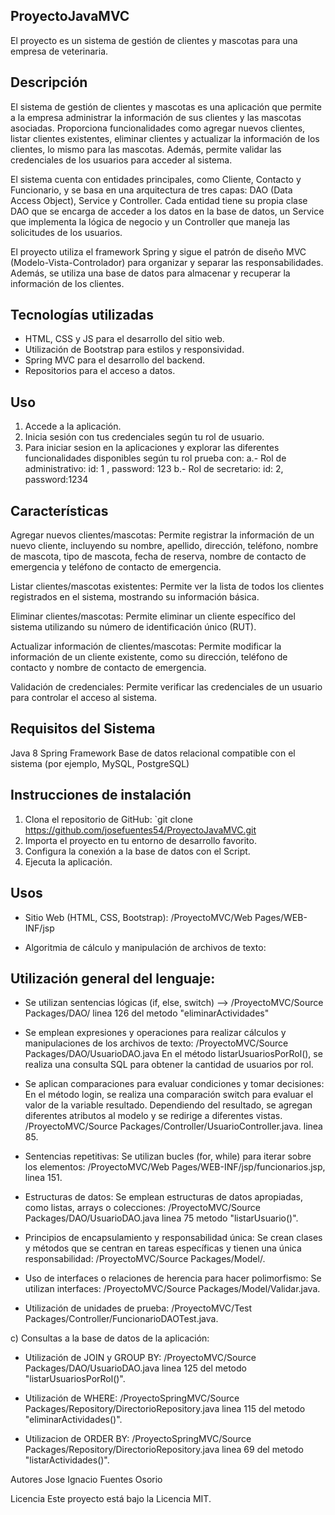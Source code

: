 ## ProyectoJavaMVC
El proyecto es un sistema de gestión de clientes y mascotas para una empresa de veterinaria.

## Descripción
El sistema de gestión de clientes y mascotas es una aplicación que permite a la empresa administrar la información de sus clientes y las mascotas asociadas. Proporciona funcionalidades como agregar nuevos clientes, listar clientes existentes, eliminar clientes y actualizar la información de los clientes, lo mismo para las mascotas. Además, permite validar las credenciales de los usuarios para acceder al sistema.

El sistema cuenta con entidades principales, como Cliente, Contacto y Funcionario, y se basa en una arquitectura de tres capas: DAO (Data Access Object), Service y Controller. Cada entidad tiene su propia clase DAO que se encarga de acceder a los datos en la base de datos, un Service que implementa la lógica de negocio y un Controller que maneja las solicitudes de los usuarios.

El proyecto utiliza el framework Spring y sigue el patrón de diseño MVC (Modelo-Vista-Controlador) para organizar y separar las responsabilidades. Además, se utiliza una base de datos para almacenar y recuperar la información de los clientes.

## Tecnologías utilizadas

- HTML, CSS y JS para el desarrollo del sitio web.
- Utilización de Bootstrap para estilos y responsividad.
- Spring MVC para el desarrollo del backend.
- Repositorios para el acceso a datos.

## Uso

1. Accede a la aplicación.
2. Inicia sesión con tus credenciales según tu rol de usuario.
3. Para iniciar sesion en la aplicaciones y explorar las diferentes funcionalidades disponibles según tu rol prueba con:
a.- Rol de administrativo: id: 1 , password: 123
b.- Rol de secretario:  id: 2, password:1234


## Características
Agregar nuevos clientes/mascotas: Permite registrar la información de un nuevo cliente, incluyendo su nombre, apellido, dirección, teléfono, nombre de mascota, tipo de mascota, fecha de reserva, nombre de contacto de emergencia y teléfono de contacto de emergencia.

Listar clientes/mascotas existentes: Permite ver la lista de todos los clientes registrados en el sistema, mostrando su información básica.

Eliminar clientes/mascotas: Permite eliminar un cliente específico del sistema utilizando su número de identificación único (RUT).

Actualizar información de clientes/mascotas: Permite modificar la información de un cliente existente, como su dirección, teléfono de contacto y nombre de contacto de emergencia.

Validación de credenciales: Permite verificar las credenciales de un usuario para controlar el acceso al sistema.

## Requisitos del Sistema
Java 8
Spring Framework
Base de datos relacional compatible con el sistema (por ejemplo, MySQL, PostgreSQL)


## Instrucciones de instalación

1. Clona el repositorio de GitHub: `git clone https://github.com/josefuentes54/ProyectoJavaMVC.git
2. Importa el proyecto en tu entorno de desarrollo favorito.
3. Configura la conexión a la base de datos con el Script.
4. Ejecuta la aplicación.

## Usos

- Sitio Web
(HTML, CSS, Bootstrap): /ProyectoMVC/Web Pages/WEB-INF/jsp

- Algoritmia de cálculo y manipulación de archivos de texto:

## Utilización general del lenguaje: 

- Se utilizan sentencias lógicas (if, else, switch) -->
/ProyectoMVC/Source Packages/DAO/
linea 126 del metodo "eliminarActividades"

- Se emplean expresiones y operaciones para realizar cálculos y manipulaciones de los archivos de texto:
/ProyectoMVC/Source Packages/DAO/UsuarioDAO.java
En el método listarUsuariosPorRol(), se realiza una consulta SQL para obtener la cantidad de usuarios por rol.

- Se aplican comparaciones para evaluar condiciones y tomar decisiones: 
En el método login, se realiza una comparación switch para evaluar el valor de la variable resultado. Dependiendo del resultado, se agregan diferentes atributos al modelo y se redirige a diferentes vistas.
/ProyectoMVC/Source Packages/Controller/UsuarioController.java.
linea 85.

- Sentencias repetitivas: Se utilizan bucles (for, while) para iterar sobre los elementos:
/ProyectoMVC/Web Pages/WEB-INF/jsp/funcionarios.jsp, linea 151.

- Estructuras de datos: Se emplean estructuras de datos apropiadas, como listas, arrays o colecciones:
/ProyectoMVC/Source Packages/DAO/UsuarioDAO.java
linea 75 metodo "listarUsuario()".

- Principios de encapsulamiento y responsabilidad única: Se crean clases y métodos que se centran en tareas específicas y tienen una única responsabilidad:
/ProyectoMVC/Source Packages/Model/.

- Uso de interfaces o relaciones de herencia para hacer polimorfismo: Se utilizan interfaces:
/ProyectoMVC/Source Packages/Model/Validar.java.

- Utilización de unidades de prueba:
/ProyectoMVC/Test Packages/Controller/FuncionarioDAOTest.java.

c) Consultas a la base de datos de la aplicación:

- Utilización de JOIN y GROUP BY:
/ProyectoMVC/Source Packages/DAO/UsuarioDAO.java
linea 125 del metodo "listarUsuariosPorRol()".

- Utilización de WHERE: 
/ProyectoSpringMVC/Source Packages/Repository/DirectorioRepository.java
linea 115 del metodo "eliminarActividades()".

- Utilizacion de ORDER BY:
/ProyectoSpringMVC/Source Packages/Repository/DirectorioRepository.java
linea 69 del metodo "listarActividades()".

Autores
Jose Ignacio Fuentes Osorio

Licencia
Este proyecto está bajo la Licencia MIT.
